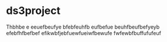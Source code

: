 # ds3project
Thbhbe e eeuefbeufye bfebfeuhfb eufbefue beuhfbeufbefyeyb efebfhfbefbef efikwbfjebfuewfueiwfbewufe fwfewbfbuffufufeuf
